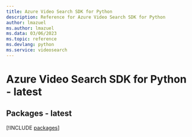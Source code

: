 ```yaml
---
title: Azure Video Search SDK for Python
description: Reference for Azure Video Search SDK for Python
author: lmazuel
ms.author: lmazuel
ms.data: 03/06/2023
ms.topic: reference
ms.devlang: python
ms.service: videosearch
---
```

# Azure Video Search SDK for Python - latest
## Packages - latest
[!INCLUDE [packages](video-search-index.md)]